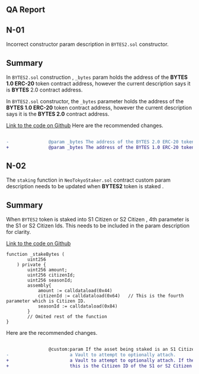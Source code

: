 ## QA Report

## N-01
Incorrect constructor param description in `BYTES2.sol` constructor.

## Summary

In `BYTES2.sol` construction , `_bytes` param holds the address of the **BYTES 1.0 ERC-20** token contract address, however the current description says it is **BYTES** 2.0 contract address. 

In `BYTES2.sol` constructor, the `_bytes` parameter holds the address of the **BYTES 1.0 ERC-20**  token contract address, however the current description says it is the **BYTES 2.0** contract address.

[Link to the code on Github](https://github.com/code-423n4/2023-03-neotokyo/blob/dfa5887062e47e2d0c801ef33062d44c09f6f36e/contracts/staking/BYTES2.sol#L70)
Here are the recommended changes.

```diff
 
-               @param _bytes The address of the BYTES 2.0 ERC-20 token contract.
+               @param _bytes The address of the BYTES 1.0 ERC-20 token contract.
```

## N-02
The `staking` function in `NeoTokyoStaker.sol` contract custom param description needs to be updated when **BYTES2** token is staked . 

## Summary

When `BYTES2` token is staked into S1 Citizen or S2 Citizen , 4th parameter is the S1 or S2 Citizen Ids. This needs to be included in the param description for clarity. 



[Link to the code on Github](https://github.com/code-423n4/2023-03-neotokyo/blob/dfa5887062e47e2d0c801ef33062d44c09f6f36e/contracts/staking/NeoTokyoStaker.sol#L1189-L1190)

```solidity
function _stakeBytes (
		uint256
	) private {
		uint256 amount;
		uint256 citizenId;
		uint256 seasonId;
		assembly{
			amount := calldataload(0x44)
			citizenId := calldataload(0x64)   // This is the fourth parameter which is Citizen ID.
			seasonId := calldataload(0x84)
		}
		// Omited rest of the function 
}
```


Here are the recommended changes.

```diff
 
                @custom:param If the asset being staked is an S1 Citizen, this is the ID of 
-                       a Vault to attempt to optionally attach.
+                       a Vault to attempt to optionally attach. If the asset being staked is BYTES,
+                       this is the Citizen ID of the S1 or S2 Citizen that BYTES are being staked into.
```
